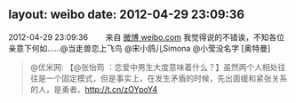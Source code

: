 layout: weibo
date: 2012-04-29 23:09:36
---
<meta name="referrer" content="no-referrer" />

2012-04-29 23:09:36  &nbsp;&nbsp;&nbsp;&nbsp;&nbsp;&nbsp; 来自 <a href="http://weibo.com/" rel="nofollow">微博 weibo.com</a>
我觉得说的不错诶，不知各位亲意下何如……@当走兽恋上飞鸟 @宋小鸽儿Simona @小莹没名字 [奥特曼]
>  @优米网: 【@张怡筠 ：恋爱中男生大度意味着什么？】虽然两个人相处往往是一个固定模式，但是事实上，在发生矛盾的时候，先出面缓和紧张关系的人，是勇者。http://t.cn/zOYpoY4 ​​​
